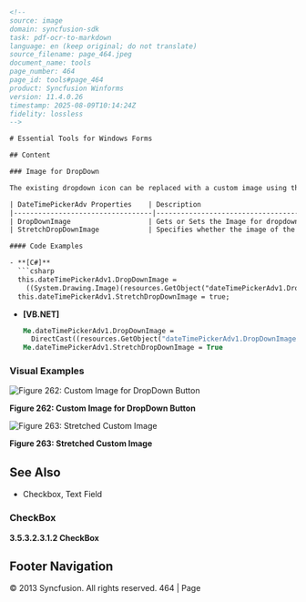 ```html
<!-- 
source: image
domain: syncfusion-sdk
task: pdf-ocr-to-markdown
language: en (keep original; do not translate)
source_filename: page_464.jpeg
document_name: tools
page_number: 464
page_id: tools#page_464
product: Syncfusion Winforms
version: 11.4.0.26
timestamp: 2025-08-09T10:14:24Z
fidelity: lossless
-->

# Essential Tools for Windows Forms

## Content

### Image for DropDown

The existing dropdown icon can be replaced with a custom image using the below properties.

| DateTimePickerAdv Properties    | Description                                                                 |
|----------------------------------|-----------------------------------------------------------------------------|
| DropDownImage                   | Gets or Sets the Image for dropdown button.                              |
| StretchDropDownImage            | Specifies whether the image of the dropdown is stretched.                |

#### Code Examples

- **[C#]**
  ```csharp
  this.dateTimePickerAdv1.DropDownImage =
    ((System.Drawing.Image)(resources.GetObject("dateTimePickerAdv1.DropDownImage")));
  this.dateTimePickerAdv1.StretchDropDownImage = true;
  ```

- **[VB.NET]**
  ```vb
  Me.dateTimePickerAdv1.DropDownImage =
    DirectCast((resources.GetObject("dateTimePickerAdv1.DropDownImage")), System.Drawing.Image)
  Me.dateTimePickerAdv1.StretchDropDownImage = True
  ```

### Visual Examples

![Figure 262: Custom Image for DropDown Button](https://via.placeholder.com/200)

**Figure 262: Custom Image for DropDown Button**

![Figure 263: Stretched Custom Image](https://via.placeholder.com/200)

**Figure 263: Stretched Custom Image**

## See Also

- Checkbox, Text Field

### CheckBox

**3.5.3.2.3.1.2 CheckBox**

## Footer Navigation
© 2013 Syncfusion. All rights reserved. 464 | Page

<!-- tags: [DateTimePickerAdv, DropDownImage, StretchDropDownImage, Custom Image, CheckBox] keywords: [DateTimePickerAdv, DropDownImage, StretchDropDownImage, Custom Image, CheckBox] -->
```